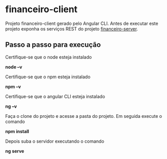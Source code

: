 # financeiro-client

Projeto financeiro-client gerado pelo Angular CLI. Antes de executar este projeto exponha os serviços REST do projeto [financeiro-server](https://github.com/paulohms/financeiro-server).

## Passo a passo para execução

Certifique-se que o node esteja instalado

**node –v**

Certifique-se que o npm esteja instalado

**npm –v**

Certifique-se que o angular CLI esteja instalado

**ng –v**

Faça o clone do projeto e acesse a pasta do projeto. Em seguida execute o comando

**npm install**

Depois suba o servidor executando o comando

**ng serve**